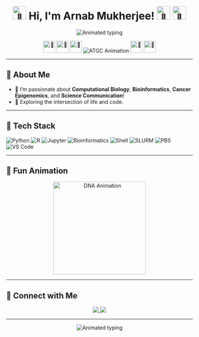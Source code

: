 <h1 align="center">
  <img src="https://cdn.jsdelivr.net/gh/twitter/twemoji@14.0.2/assets/72x72/1f9ec.png" width="36px" alt="🧬"/>
  Hi, I'm Arnab Mukherjee!
  <img src="https://raw.githubusercontent.com/ardalanamini/animated-gif-emojis/main/2/Waving%20Hand/3.gif" width="36px" alt="👋"/>
  <img src="https://cdn.jsdelivr.net/gh/twitter/twemoji@14.0.2/assets/72x72/1f331.png" width="36px" alt="🌱"/>
</h1>

<p align="center">
  <img src="https://readme-typing-svg.demolab.com?font=Fira+Code&pause=1000&color=43C6AC&width=435&lines=Biology+Enthusiast+%F0%9F%A7%AC;Bioinformatics+Explorer+%F0%9F%AA%A0;Coding+Life+%F0%9F%92%BB+%2B+%F0%9F%A7%AE+%3D+%F0%9F%A7%A1" alt="Animated typing" />
</p>

<p align="center">
  <img src="https://cdn.jsdelivr.net/gh/twitter/twemoji@14.0.2/assets/72x72/1f9ea.png" width="32px" alt="🧪"/>
  <img src="https://cdn.jsdelivr.net/gh/twitter/twemoji@14.0.2/assets/72x72/1f331.png" width="32px" alt="🌱"/>
  <img src="https://cdn.jsdelivr.net/gh/twitter/twemoji@14.0.2/assets/72x72/1f9ec.png" width="32px" alt="🧬"/>
  <!-- Animated ATGC instead of butterfly -->
  <img src="https://readme-typing-svg.demolab.com?font=Fira+Code&size=22&duration=1500&pause=0&color=6BFFB8&center=true&vCenter=true&width=100&lines=A+T+G+C;T+G+A+C;G+C+A+T;C+A+T+G" alt="ATGC Animation" />
  <img src="https://cdn.jsdelivr.net/gh/twitter/twemoji@14.0.2/assets/72x72/1fab2.png" width="32px" alt="🦲"/>
  <img src="https://cdn.jsdelivr.net/gh/twitter/twemoji@14.0.2/assets/72x72/1f9a0.png" width="32px" alt="🦠"/>
</p>

---

## 🦠 About Me

- 🧬 I’m passionate about **Computational Biology**, **Bioinformatics**, **Cancer Epigenomics**, and **Science Communication**!
- 🧬 Exploring the intersection of life and code.

---

## 🍃 Tech Stack

![Python](https://img.shields.io/badge/-Python-3776AB?logo=python&logoColor=white&style=for-the-badge)
![R](https://img.shields.io/badge/-R-276DC3?logo=r&logoColor=white&style=for-the-badge)
![Jupyter](https://img.shields.io/badge/-Jupyter-F37626?logo=jupyter&logoColor=white&style=for-the-badge)
![Bioinformatics](https://img.shields.io/badge/-Bioinformatics-green?style=for-the-badge&logo=databricks)
![Shell](https://img.shields.io/badge/-Shell-4EAA25?logo=gnu-bash&logoColor=white&style=for-the-badge)
![SLURM](https://img.shields.io/badge/-SLURM-2D2D2D?style=for-the-badge)
![PBS](https://img.shields.io/badge/-PBS-00599C?style=for-the-badge)
![VS Code](https://img.shields.io/badge/-VS%20Code-007ACC?logo=visual-studio-code&logoColor=white&style=for-the-badge)

---

## 🌱 Fun Animation

<p align="center">
  <img src="https://media.giphy.com/media/4M7IWwQ2C4qKY/giphy.gif" width="250px" alt="DNA Animation"/>
</p>

---

## 🧬 Connect with Me

<p align="center">
  <a href="https://www.linkedin.com/in/arnabmukho" target="_blank">
    <img src="https://img.shields.io/badge/-LinkedIn-0077B5?logo=linkedin&logoColor=white&style=for-the-badge" />
  </a>
  <a href="mailto:your-email@example.com">
    <img src="https://img.shields.io/badge/-Email-EA4335?logo=gmail&logoColor=white&style=for-the-badge" />
  </a>
</p>

---

<p align="center">
  <img src="https://readme-typing-svg.demolab.com?font=Fira+Code&pause=2000&color=7ED957&width=435&lines=Let%27s+decode+the+language+of+life!+%F0%9F%A7%AC" alt="Animated typing" />
</p>
